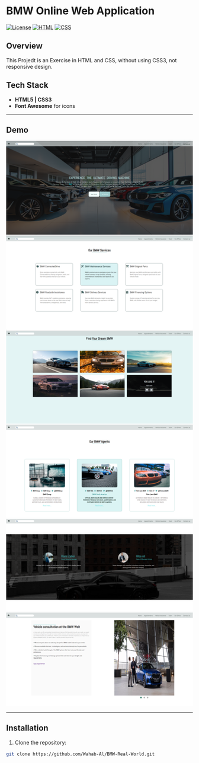 # BMW Online Web Application

[![License](https://img.shields.io/badge/license-MIT-blue.svg)](LICENSE)
[![HTML](https://img.shields.io/badge/HTML5-E34F26?logo=html5&logoColor=white)](https://developer.mozilla.org/en-US/docs/Web/HTML)
[![CSS](https://img.shields.io/badge/CSS3-1572B6?logo=css3&logoColor=white)](https://developer.mozilla.org/en-US/docs/Web/CSS)

## Overview
This Projedt is an Exercise in HTML and CSS, without using CSS3, not responsive design.


## Tech Stack
- **HTML5 | CSS3**
- **Font Awesome** for icons

---

## Demo

![Home Page](https://github.com/Wahab-Al/BMW-Real-World/blob/c1f99f51a1a39ab6102ab7c9d25f79082bc10d38/screenshots/Screenshot%202025-09-22%20000950.png)
![Our BMW Services Screenshot](https://github.com/Wahab-Al/BMW-Real-World/blob/c1f99f51a1a39ab6102ab7c9d25f79082bc10d38/screenshots/Screenshot%202025-09-22%20001145.png)  
![Screenshot](https://github.com/Wahab-Al/BMW-Real-World/blob/841c0e072b8814d67cc0362437cf9749cb18a56d/screenshots/Screenshot%202025-09-22%20001131.png)
![Our BMW Agents Screenshot](https://github.com/Wahab-Al/BMW-Real-World/blob/c1f99f51a1a39ab6102ab7c9d25f79082bc10d38/screenshots/Screenshot%202025-09-22%20001245.png)  
![Screenshot](https://github.com/Wahab-Al/BMW-Real-World/blob/c1f99f51a1a39ab6102ab7c9d25f79082bc10d38/screenshots/Screenshot%202025-09-22%20001226.png)  
![Screenshot](https://github.com/Wahab-Al/BMW-Real-World/blob/c1f99f51a1a39ab6102ab7c9d25f79082bc10d38/screenshots/Screenshot%202025-09-22%20001155.png)


---

## Installation

1. Clone the repository:
```bash
git clone https://github.com/Wahab-Al/BMW-Real-World.git
